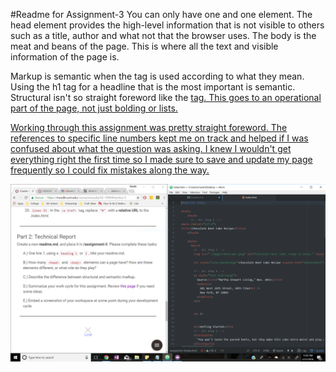 #Readme for Assignment-3
You can only have one <head> and one <body> element. The head element provides the high-level information that is not visible to others such as a title, author and what not that the browser uses. The body is the meat and beans of the page. This is where all the text and visible information of the page is.

Markup is semantic when the tag is used according to what they mean. Using the h1 tag for a headline that is the most important is semantic. Structural isn't so straight foreword like the <a href> tag. This goes to an operational part of the page, not just bolding or lists.

Working through this assignment was pretty straight foreword. The references to specific line numbers kept me on track and helped if I was confused about what the question was asking. I knew I wouldn't get everything right the first time so I made sure to save and update my page frequently so I could fix mistakes along the way.

![image of progress](./images/screenshot.png)
